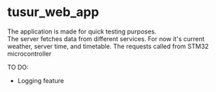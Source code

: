# tusur_web_app
The application is made for quick testing purposes.  
The server fetches data from different services. For now it's current weather, server time, and timetable. The requests called from STM32 microcontroller

TO DO:
- Logging feature
